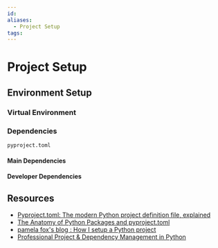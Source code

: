 ```yaml
---
id: 
aliases:
  - Project Setup
tags:
---
```


# Project Setup

## Environment Setup

### Virtual Environment

### Dependencies

`pyproject.toml`

#### Main Dependencies

#### Developer Dependencies

## Resources

- [ Pyproject.toml: The modern Python project definition file, explained ](https://youtu.be/QMY-OkckDwo?si=gKUhMZUnlwaiCjgD)
- [ The Anatomy of Python Packages and pyproject.toml ](https://youtu.be/m2EAQk4Qlew?si=HHE5ruI_9OAO13YQ)
- [pamela fox's blog :  How I setup a Python project ](http://blog.pamelafox.org/2022/09/how-i-setup-python-project.html)
- [Professional Project & Dependency Management in Python](https://youtu.be/Qks3eqlImy8?si=orvjq6TdTiEjVaju)

